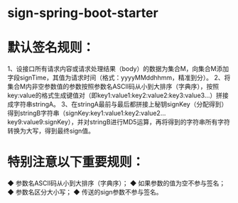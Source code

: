 # sign-spring-boot-starter
# 默认签名规则：
1、设接口所有请求内容或请求处理结果（body）的数据为集合M，向集合M添加字段signTime，其值为请求时间（格式：yyyyMMddhhmm，精准到分）。
2、将集合M内非空参数值的参数按照参数名ASCII码从小到大排序（字典序），按照key:value的格式生成键值对（即key1:value1:key2:value2:key3:value3…）拼接成字符串stringA。
3、在stringA最前与最后都拼接上秘钥signKey（分配得到）得到stringB字符串（signKey:key1:value1:key2:value2…key9:value9:signKey），并对stringB进行MD5运算，再将得到的字符串所有字符转换为大写，得到最终sign值。

# 特别注意以下重要规则：
◆ 参数名ASCII码从小到大排序（字典序）；
◆ 如果参数的值为空不参与签名；
◆ 参数名区分大小写；
◆ 传送的sign参数不参与签名。
